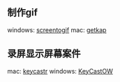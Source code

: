 ## 制作gif

windows: [screentogif](https://www.screentogif.com/)
mac: [getkap](https://getkap.co/)

## 录屏显示屏幕案件
mac: [keycastr](https://github.com/keycastr/keycastr/releases)
windows: [KeyCastOW](https://zhuanlan.zhihu.com/p/26385705)